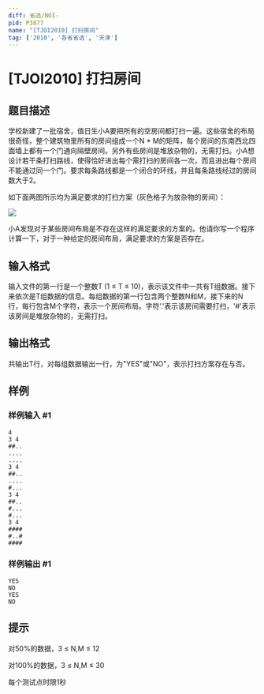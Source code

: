 ```yaml
---
diff: 省选/NOI-
pid: P3877
name: "[TJOI2010] 打扫房间"
tag: ['2010', '各省省选', '天津']
---
```

# [TJOI2010] 打扫房间
## 题目描述

学校新建了一批宿舍，值日生小A要把所有的空房间都打扫一遍。这些宿舍的布局很奇怪，整个建筑物里所有的房间组成一个N \* M的矩阵，每个房间的东南西北四面墙上都有一个门通向隔壁房间。另外有些房间是堆放杂物的，无需打扫。小A想设计若干条打扫路线，使得恰好进出每个需打扫的房间各一次，而且进出每个房间不能通过同一个门。要求每条路线都是一个闭合的环线，并且每条路线经过的房间数大于2。

如下面两图所示均为满足要求的打扫方案（灰色格子为放杂物的房间）：

 ![](https://cdn.luogu.com.cn/upload/pic/6841.png) 

小A发现对于某些房间布局是不存在这样的满足要求的方案的。他请你写一个程序计算一下，对于一种给定的房间布局，满足要求的方案是否存在。

## 输入格式

输入文件的第一行是一个整数T (1 ≤ T ≤ 10)，表示该文件中一共有T组数据。接下来依次是T组数据的信息。每组数据的第一行包含两个整数N和M，接下来的N行，每行包含M个字符，表示一个房间布局。字符'.'表示该房间需要打扫，'#'表示该房间是堆放杂物的，无需打扫。

## 输出格式

共输出T行，对每组数据输出一行，为"YES"或"NO"，表示打扫方案存在与否。

## 样例

### 样例输入 #1
```
4
3 4
##..
....
....
3 4
##..
....
#...
3 4
##..
#...
#...
3 4
####
#..#
####

```
### 样例输出 #1
```
YES
NO
YES
NO

```
## 提示

对50%的数据，3 ≤ N,M ≤ 12

对100%的数据，3 ≤ N,M ≤ 30

每个测试点时限1秒

